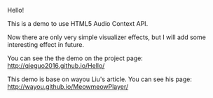Hello!

This is a demo to use HTML5 Audio Context API.

Now there are only very simple visualizer effects, but I will add some interesting effect in future.

You can see the the demo on the project page: http://qieguo2016.github.io/Hello/

This demo is base on wayou Liu's article. You can see his page: http://wayou.github.io/MeowmeowPlayer/


